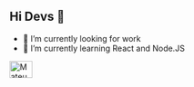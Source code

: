 ## Hi Devs 👋

- 🔭 I’m currently looking for work
- 🌱 I’m currently learning React and Node.JS

<div>
  <img align="center" alt="Mateus-Js" height="30" width="40" src="https://cdn.jsdelivr.net/gh/devicons/devicon@latest/icons/javascript/javascript-original.svg">
        
          
</div>
